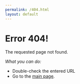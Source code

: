 ```yaml
---
permalink: /404.html
layout: default
---
```


# Error 404!

The requested page not found.

*What you can do:*
* Double-check the entered URL
* Go to the [main page](https://hasha2982.github.io/).